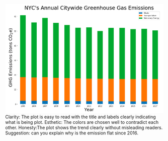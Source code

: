 <img src="NYC_GHG.png">
Clarity: The plot is easy to read with the title and labels clearly indicating what is being plot. Esthetic: The colors are chosen well to contradict each other. Honesty:The plot shows the trend clearly without misleading readers. Suggestion: can you explain why is the emission flat since 2016.

